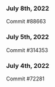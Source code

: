 ### July 8th, 2022

Commit #88663

### July 5th, 2022

Commit #314353


### July 4th, 2022

Commit #72281
